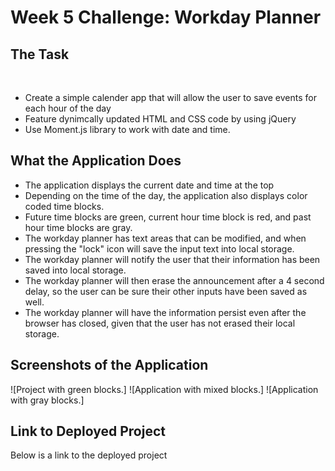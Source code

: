 # Week 5 Challenge: Workday Planner

## The Task
<br>

- Create a simple calender app that will allow the user to save events for each hour of the day
- Feature dynimcally updated HTML and CSS code by using jQuery
- Use Moment.js library to work with date and time. 

## What the Application Does

- The application displays the current date and time at the top
- Depending on the time of the day, the application also displays color coded time blocks. 
- Future time blocks are green, current hour time block is red, and past hour time blocks are gray. 
- The workday planner has text areas that can be modified, and when pressing the "lock" icon will save the input text into local storage. 
- The workday planner will notify the user that their information has been saved into local storage. 
- The workday planner will then erase the announcement after a 4 second delay, so the user can be sure their other inputs have been saved as well. 
- The workday planner will have the information persist even after the browser has closed, given that the user has not erased their local storage. 


## Screenshots of the Application

![Project with green blocks.]
![Application with mixed blocks.]
![Application with gray blocks.]

## Link to Deployed Project

Below is a link to the deployed project

